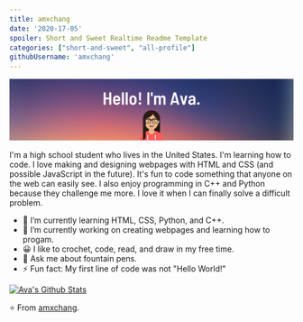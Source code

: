 ```yaml
---
title: amxchang
date: '2020-17-05'
spoiler: Short and Sweet Realtime Readme Template
categories: ["short-and-sweet", "all-profile"]
githubUsername: 'amxchang'
---
```


![Banner](https://raw.githubusercontent.com/amxchang/amxchang/master/profileavatarbanner.png)

I'm a high school student who lives in the United States. I'm learning how to code. I love making and designing webpages with HTML and CSS (and possible JavaScript in the future).  It's fun to code something that anyone on the web can easily see. I also enjoy programming in C++ and Python because they challenge me more. I love it when I can finally solve a difficult problem.

- 🌱 I’m currently learning HTML, CSS, Python, and C++.
- 🔭 I’m currently working on creating webpages and learning how to progam.
- 😀 I like to crochet, code, read, and draw in my free time.
- 💬 Ask me about fountain pens.
- ⚡ Fun fact: My first line of code was not "Hello World!"

[![Ava's Github Stats](https://github-readme-stats.vercel.app/api?username=amxchang)](https://github.com/anuraghazra/github-readme-stats)

⭐️ From [amxchang](https://github.com/amxchang).
